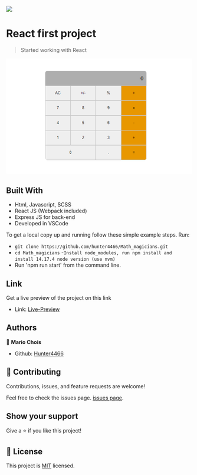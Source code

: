 
![](https://img.shields.io/badge/Microverse-blueviolet)

# React first project

> Started working with React

![screenshot](./src/images/screenshots/preview1.png)

## Built With

- Html, Javascript, SCSS
- React JS (Webpack included)
- Express JS for back-end
- Developed in VSCode

To get a local copy up and running follow these simple example steps.
Run:
- `git clone https://github.com/hunter4466/Math_magicians.git`
- `cd Math_magicians`
-`Install node_modules, run npm install and install 14.17.4 node version (use nvm)`
- Run 'npm run start' from the command line.

## Link

Get a live preview of the project on this link

- Link: [Live-Preview](https://hunter4466.github.io/js-capstone-proj-kanban-board/dist/index.html)


## Authors

👤 **Mario Chois**

- Github: [Hunter4466](https://github.com/hunter4466)


## 🤝 Contributing

Contributions, issues, and feature requests are welcome!

Feel free to check the issues page. [issues page](https://github.com/hunter4466/Math_magicians/issues).

## Show your support

Give a ⭐️ if you like this project!

## 📝 License

This project is [MIT](./MIT.md) licensed.

